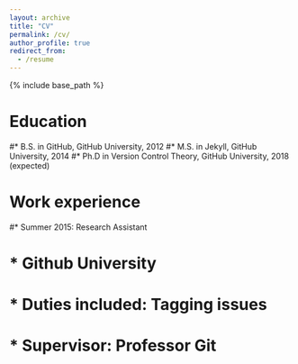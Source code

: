 ```yaml
---
layout: archive
title: "CV"
permalink: /cv/
author_profile: true
redirect_from:
  - /resume
---
```


{% include base_path %}

Education
======
#* B.S. in GitHub, GitHub University, 2012
#* M.S. in Jekyll, GitHub University, 2014
#* Ph.D in Version Control Theory, GitHub University, 2018 (expected)

Work experience
======
#* Summer 2015: Research Assistant
#  * Github University
#  * Duties included: Tagging issues
#  * Supervisor: Professor Git


  

